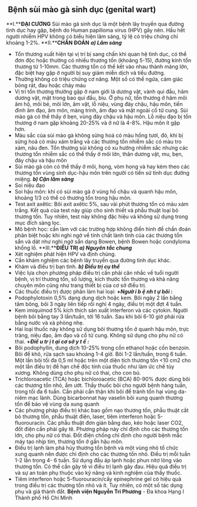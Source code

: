 ## ️ Bệnh sùi mào gà sinh dục (genital wart)

**I.****ĐẠI CƯƠNG**
Sùi mào gà sinh dục là một bệnh lây truyền qua đường tình dục hay gặp, bệnh do Human papilloma virus (HPV) gây nên. Hầu hết người nhiễm HPV không có biểu hiện lâm sàng, tỷ lệ có triệu chứng chỉ khoảng 1-2%.
**II.****CHẨN ĐOÁN**
**_a) Lâm sàng_**
- Tổn thương xuất hiện tại vị trí bị sang chấn khi quan hệ tình dục, có thể đơn độc hoặc thường có nhiều thương tổn (khoảng 5-15), đường kính tổn thương từ 1-10mm. Các thương tổn có thể kết vào nhau thành mảng lớn, đặc biệt hay gặp ở người bị suy giảm miễn dịch và tiểu đường.
- Thường không có triệu chứng cơ năng. Một số có thể ngứa, cảm giác bỏng rát, đau hoặc chảy máu
- Vị trí tổn thương thường gặp ở nam giới là dương vật, vành qui đầu, hãm dương vật, mặt trong bao qui đầu, bìu. Ở phụ nữ, tổn thương ở hãm môi âm hộ, môi bé, môi lớn, âm vật, lỗ niệu, vùng đáy chậu, hậu môn, tiền đình âm đạo, âm môn, màng trinh, âm đạo và mặt ngoài cổ tử cung. Sùi mào gà có thể thấy ở bẹn, vùng đáy chậu và hậu môn. Lỗ niệu đạo bị tổn thương ở nam gặp khoảng 20-25% và ở nữ là 4-8%. Hậu môn ít gặp hơn.
- Màu sắc của sùi mào gà không sừng hoá có màu hồng tươi, đỏ, khi bị sừng hoá có màu xám trắng và các thương tổn nhiễm sắc có màu tro xám, nâu đen. Tổn thương sùi không có xu hướng nhiễm sắc nhưng các thương tổn nhiễm sắc có thể thấy ở môi lớn, thân dương vật, mu, bẹn, đáy chậu và hậu môn
- Sùi mào gà còn có thể thấy ở môi, họng, vòm họng và hay kèm theo các thương tổn vùng sinh dục-hậu môn trên người có tiền sử tình dục đường miệng.
**_b) Cận lâm sàng_**
- Soi niệu đạo
- Soi hậu môn: khi có sùi mào gà ở vùng hố chậu và quanh hậu môn, khoảng 1/3 có thể có thương tổn trong hậu môn.
- Test axit axêtic: Bôi axít axêtic 5%, sau vài phút thương tổn có màu xám trắng. Kết quả của test này giúp cho sinh thiết và phẫu thuật loại bỏ thương tổn. Tuy nhiên, test này không đặc hiệu và không sử dụng trong mục đích sàng lọc.
- Mô bệnh học: cần làm với các trường hợp không điển hình để chẩn đoán phân biệt hoặc khi nghi ngờ về tính chất lành tính của các thương tổn sẩn và dát như nghi ngờ sẩn dạng Bowen, bệnh Bowen hoặc condyloma khổng lồ.
**III.****ĐIỀU TRỊ**
**_a) Nguyên tắc chung_**
- Xét nghiệm phát hiện HPV và định chủng.
- Cần khám nghiệm các bệnh lây truyền qua đường tình dục khác.
- Khám và điều trị bạn tình.
**_b) Điều trị cụ thể_**
- Việc lựa chọn phương pháp điều trị cần phải cân nhắc về tuổi người bệnh, vị trí thương tổn, số lượng, kích thước tổn thương và khả năng chuyên môn cũng như trang thiết bị của cơ sở điều trị.
- Các thuốc điều trị được phân làm hai loại:
**+_Ngườ_ _i b_ _ệ_ _nh t_ _ự_ _bôi_ :**
- Podophylotoxin 0,5% dạng dung dịch hoặc kem. Bôi ngày 2 lần bằng tăm bông, bôi 3 ngày liên tiếp rồi nghỉ 4 ngày, điều trị một đợt 4 tuần.
- Kem imiquimod 5% kích thích sản xuất interferon và các cytokin. Người bệnh bôi bằng tay 3 lần/tuần, tới 16 tuần. Sau khi bôi 6-10 giờ phải rửa bằng nước và xà phòng nhẹ.
- Hai loại thuốc này không sử dụng bôi thương tổn ở quanh hậu môn, trực tràng, niệu đạo, âm đạo và cổ tử cung. Không sử dụng cho phụ nữ có thai.
**+_Điề_ _u tr_ _ị_ _t_ _ại cơ sở_ _y t_ _ế_ _:_**
- Bôi podophyllin, dung dịch 10-25% trong cồn ethanol hoặc cồn benzoin. Bôi để khô, rửa sạch sau khoảng 1-4 giờ. Bôi 1-2 lần/tuần, trong 6 tuần. Một lần bôi tối đa 0,5 ml hoặc trên một diện tích thương tổn <10 cm2 cho một lần điều trị để hạn chế độc tính của thuốc như làm ức chế tủy xương. Không dùng cho phụ nữ có thai, cho con bú.
- Trichloroacetic (TCA) hoặc bichloroacetic (BCA) 80-90% được dùng bôi các thương tổn nhỏ, ẩm ướt. Thầy thuốc bôi cho người bệnh hàng tuần, trong tối đa 6 tuần. Cần phải cẩn thận khi bôi để tránh tổn hại vùng da-niêm mạc lành. Dùng bicarbonnat hay vaselin bôi xung quanh thương tổn để bảo vệ vùng da xung quanh
- Các phương pháp điều trị khác bao gồm nạo thương tổn, phẫu thuật cắt bỏ thương tổn, phẫu thuật điện, laser, tiêm interferon hoặc 5-fluorouracin. Các phẫu thuật đơn giản bằng dao, kéo hoặc laser CO2, đốt điện cần phải gây tê. Phương pháp này chỉ định cho các thương tổn lớn, cho phụ nữ có thai. Đốt điện chống chỉ định cho người bệnh mắc máy tạo nhịp tim, thương tổn ở gần hậu môn.
- Điều trị lạnh làm phá hủy thương tổn bệnh và một vùng nhỏ tổ chức xung quanh nên được chỉ định cho các thương tổn nhỏ. Điều trị mỗi tuần 1-2 lần trong 4- 6 tuần. Sử dụng đầu áp lạnh hoặc phun nitơ lỏng vào thương tổn. Có thể cần gây tê vì điều trị lạnh gây đau. Hiệu quả điều trị và sự an toàn phụ thuộc vào kỹ năng và kinh nghiệm của thầy thuốc.
- Tiêm interferon hoặc 5-fluorouracin/cấy epinephrine gel có hiệu quả trong điều trị các thương tổn nhỏ và ít. Tuy nhiên, có một số tác dụng phụ và giá thành đắt.
**Bệnh viện Nguyễn Tri Phương** - Đa khoa Hạng I Thành phố Hồ Chí Minh
